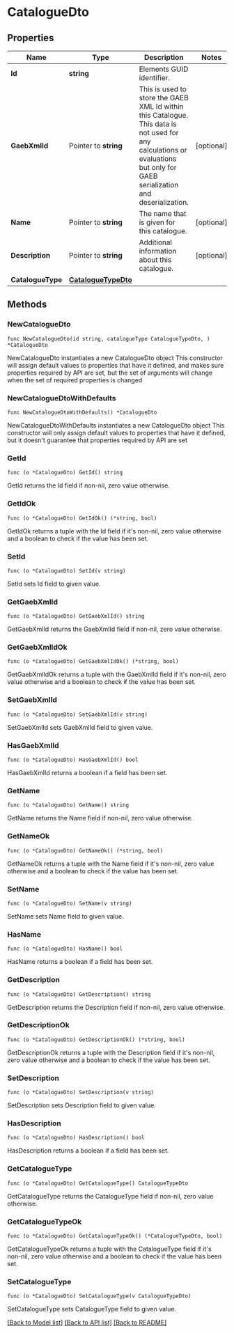 # CatalogueDto

## Properties

Name | Type | Description | Notes
------------ | ------------- | ------------- | -------------
**Id** | **string** | Elements GUID identifier. | 
**GaebXmlId** | Pointer to **string** | This is used to store the GAEB XML Id within this Catalogue. This data is not used for any calculations or evaluations but only for GAEB serialization and deserialization. | [optional] 
**Name** | Pointer to **string** | The name that is given for this catalogue. | [optional] 
**Description** | Pointer to **string** | Additional information about this catalogue. | [optional] 
**CatalogueType** | [**CatalogueTypeDto**](CatalogueTypeDto.md) |  | 

## Methods

### NewCatalogueDto

`func NewCatalogueDto(id string, catalogueType CatalogueTypeDto, ) *CatalogueDto`

NewCatalogueDto instantiates a new CatalogueDto object
This constructor will assign default values to properties that have it defined,
and makes sure properties required by API are set, but the set of arguments
will change when the set of required properties is changed

### NewCatalogueDtoWithDefaults

`func NewCatalogueDtoWithDefaults() *CatalogueDto`

NewCatalogueDtoWithDefaults instantiates a new CatalogueDto object
This constructor will only assign default values to properties that have it defined,
but it doesn't guarantee that properties required by API are set

### GetId

`func (o *CatalogueDto) GetId() string`

GetId returns the Id field if non-nil, zero value otherwise.

### GetIdOk

`func (o *CatalogueDto) GetIdOk() (*string, bool)`

GetIdOk returns a tuple with the Id field if it's non-nil, zero value otherwise
and a boolean to check if the value has been set.

### SetId

`func (o *CatalogueDto) SetId(v string)`

SetId sets Id field to given value.


### GetGaebXmlId

`func (o *CatalogueDto) GetGaebXmlId() string`

GetGaebXmlId returns the GaebXmlId field if non-nil, zero value otherwise.

### GetGaebXmlIdOk

`func (o *CatalogueDto) GetGaebXmlIdOk() (*string, bool)`

GetGaebXmlIdOk returns a tuple with the GaebXmlId field if it's non-nil, zero value otherwise
and a boolean to check if the value has been set.

### SetGaebXmlId

`func (o *CatalogueDto) SetGaebXmlId(v string)`

SetGaebXmlId sets GaebXmlId field to given value.

### HasGaebXmlId

`func (o *CatalogueDto) HasGaebXmlId() bool`

HasGaebXmlId returns a boolean if a field has been set.

### GetName

`func (o *CatalogueDto) GetName() string`

GetName returns the Name field if non-nil, zero value otherwise.

### GetNameOk

`func (o *CatalogueDto) GetNameOk() (*string, bool)`

GetNameOk returns a tuple with the Name field if it's non-nil, zero value otherwise
and a boolean to check if the value has been set.

### SetName

`func (o *CatalogueDto) SetName(v string)`

SetName sets Name field to given value.

### HasName

`func (o *CatalogueDto) HasName() bool`

HasName returns a boolean if a field has been set.

### GetDescription

`func (o *CatalogueDto) GetDescription() string`

GetDescription returns the Description field if non-nil, zero value otherwise.

### GetDescriptionOk

`func (o *CatalogueDto) GetDescriptionOk() (*string, bool)`

GetDescriptionOk returns a tuple with the Description field if it's non-nil, zero value otherwise
and a boolean to check if the value has been set.

### SetDescription

`func (o *CatalogueDto) SetDescription(v string)`

SetDescription sets Description field to given value.

### HasDescription

`func (o *CatalogueDto) HasDescription() bool`

HasDescription returns a boolean if a field has been set.

### GetCatalogueType

`func (o *CatalogueDto) GetCatalogueType() CatalogueTypeDto`

GetCatalogueType returns the CatalogueType field if non-nil, zero value otherwise.

### GetCatalogueTypeOk

`func (o *CatalogueDto) GetCatalogueTypeOk() (*CatalogueTypeDto, bool)`

GetCatalogueTypeOk returns a tuple with the CatalogueType field if it's non-nil, zero value otherwise
and a boolean to check if the value has been set.

### SetCatalogueType

`func (o *CatalogueDto) SetCatalogueType(v CatalogueTypeDto)`

SetCatalogueType sets CatalogueType field to given value.



[[Back to Model list]](../README.md#documentation-for-models) [[Back to API list]](../README.md#documentation-for-api-endpoints) [[Back to README]](../README.md)


